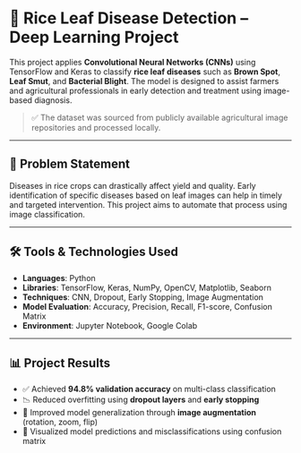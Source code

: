 # 🌾 Rice Leaf Disease Detection – Deep Learning Project

This project applies **Convolutional Neural Networks (CNNs)** using TensorFlow and Keras to classify **rice leaf diseases** such as **Brown Spot**, **Leaf Smut**, and **Bacterial Blight**. The model is designed to assist farmers and agricultural professionals in early detection and treatment using image-based diagnosis.

> ✅ The dataset was sourced from publicly available agricultural image repositories and processed locally.

---

## 🧪 Problem Statement

Diseases in rice crops can drastically affect yield and quality. Early identification of specific diseases based on leaf images can help in timely and targeted intervention. This project aims to automate that process using image classification.

---

## 🛠️ Tools & Technologies Used

- **Languages**: Python
- **Libraries**: TensorFlow, Keras, NumPy, OpenCV, Matplotlib, Seaborn
- **Techniques**: CNN, Dropout, Early Stopping, Image Augmentation
- **Model Evaluation**: Accuracy, Precision, Recall, F1-score, Confusion Matrix
- **Environment**: Jupyter Notebook, Google Colab

---

## 📊 Project Results

- ✅ Achieved **94.8% validation accuracy** on multi-class classification
- 📉 Reduced overfitting using **dropout layers** and **early stopping**
- 🌱 Improved model generalization through **image augmentation** (rotation, zoom, flip)
- 🧠 Visualized model predictions and misclassifications using confusion matrix

